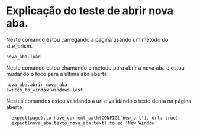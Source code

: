 # Explicação do teste de abrir nova aba.


Neste comando estou carregando a página usando um metódo do site_prism.

```
nova_aba.load
```

Neste comando estou chamando o metodo para abrir a nova aba e estou mudando o foco para a ultima aba aberta

```
nova_aba.abrir_nova_aba
switch_to_window windows.last
```

Nestes comandos estou validando a url e validando o texto denta na página aberta

```
  expect(page).to have_current_path(CONFIG['new_url'], url: true)
  expect(nova_aba.texto_nova_aba.text).to eq 'New Window'
```